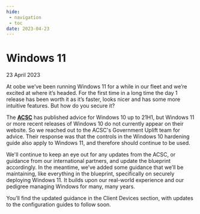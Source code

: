 ```yaml
---
hide:
 - navigation
 - toc
date: 2023-04-23
---
```


# Windows 11

23 April 2023

At oobe we’ve been running Windows 11 for a while in our fleet and we’re excited at where it’s headed. For the first time in a long time the day 1 release has been worth it as it’s faster, looks nicer and has some more intuitive features. But how do you secure it?

The [**ACSC**](https://www.cyber.gov.au) has published advice for Windows 10 up to 21H1, but Windows 11 or more recent releases of Windows 10 do not currently appear on their website. So we reached out to the ACSC's Government Uplift team for advice. Their response was that the controls in the Windows 10 hardening guide also apply to Windows 11, and therefore should continue to be used.

We'll continue to keep an eye out for any updates from the ACSC, or guidance from our international partners, and update the blueprint accordingly. In the meantime, we’ve added some guidance that we’ll be maintaining, like everything in the blueprint, specifically on securely deploying Windows 11. It builds upon our real-world experience and our pedigree managing Windows for many, many years.

You’ll find the updated guidance in the Client Devices section, with updates to the configuration guides to follow soon.